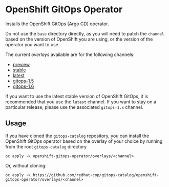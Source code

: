 # OpenShift GitOps Operator

Installs the OpenShift GitOps (Argo CD) operator.

Do not use the `base` directory directly, as you will need to patch the `channel` based on the version of OpenShift you are using, or the version of the operator you want to use.

The current *overlays* available are for the following channels:
* [preview](overlays/preview)
* [stable](overlays/stable)
* [latest](overlays/latest)
* [gitops-1.5](overlays/gitops-1.5)
* [gitops-1.6](overlays/gitops-1.6)

If you want to use the latest stable version of OpenShift GitOps, it is recommended that you use the `latest` channel.  If you want to stay on a particular release, please use the associated `gitops-1.x` channel.


## Usage

If you have cloned the `gitops-catalog` repository, you can install the OpenShift GitOps operator based on the overlay of your choice by running from the root `gitops-catalog` directory

```
oc apply -k openshift-gitops-operator/overlays/<channel>
```

Or, without cloning:

```
oc apply -k https://github.com/redhat-cop/gitops-catalog/openshift-gitops-operator/overlays/<channel>
```
